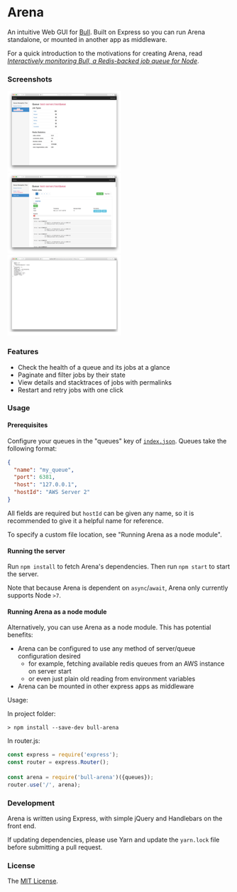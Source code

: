# Arena

An intuitive Web GUI for [Bull](https://github.com/optimalbits/bull). Built on Express so you can run Arena standalone, or mounted in another app as middleware.

For a quick introduction to the motivations for creating Arena, read *[Interactively monitoring Bull, a Redis-backed job queue for Node](https://www.mixmax.com/blog/introducing-bull-arena)*.

### Screenshots

[![](screen1_sm.png)](screen1.png) [![](screen2_sm.png)](screen2.png) [![](screen3_sm.png)](screen3.png)

### Features

* Check the health of a queue and its jobs at a glance
* Paginate and filter jobs by their state
* View details and stacktraces of jobs with permalinks
* Restart and retry jobs with one click

### Usage

#### Prerequisites

Configure your queues in the "queues" key of [`index.json`](src/server/config/index.json). Queues take the following format:

```json
{
  "name": "my_queue",
  "port": 6381,
  "host": "127.0.0.1",
  "hostId": "AWS Server 2"
}
```

All fields are required but `hostId` can be given any name, so it is recommended to give it a helpful name for reference.

To specify a custom file location, see "Running Arena as a node module".

#### Running the server

Run `npm install` to fetch Arena's dependencies. Then run `npm start` to start the server.

Note that because Arena is dependent on `async`/`await`, Arena only currently supports Node `>7`.

#### Running Arena as a node module

Alternatively, you can use Arena as a node module. This has potential benefits:

* Arena can be configured to use any method of server/queue configuration desired
  * for example, fetching available redis queues from an AWS instance on server start
  * or even just plain old reading from environment variables
* Arena can be mounted in other express apps as middleware

Usage:

In project folder:

```
> npm install --save-dev bull-arena
```

In router.js:

```js
const express = require('express');
const router = express.Router();

const arena = require('bull-arena')({queues});
router.use('/', arena);
```

### Development

Arena is written using Express, with simple jQuery and Handlebars on the front end.

If updating dependencies, please use Yarn and update the `yarn.lock` file before submitting a pull request.

### License

The [MIT License](LICENSE).
